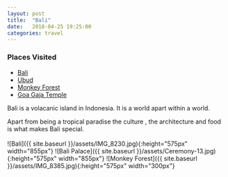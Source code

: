 ```yaml
---
layout: post
title:  "Bali"
date:   2018-04-25 19:25:00
categories: travel
---
```

<div class="post-sidebar">
    <h3>Places Visited</h3>
    <ul>
    <li><a href="https://en.wikipedia.org/wiki/Bali" target="_blank">Bali</a></li>
    <li><a href="https://en.wikipedia.org/wiki/Ubud" target="_blank">Ubud</a></li>
    <li><a href="https://en.wikipedia.org/wiki/Ubud_Monkey_Forest" target="_blank">Monkey Forest</a></li>
    <li><a href="https://en.wikipedia.org/wiki/Goa_Gajah" target="_blank">Goa Gaja Temple</a></li>
    </ul>
</div>
Bali is a volacanic island in Indonesia. It is a world apart within a world.

Apart from being a tropical paradise the culture , the architecture and food is what makes Bali special.
<br><br>
![Bali]({{ site.baseurl }}/assets/IMG_8230.jpg){:height="575px" width="855px"}
![Bali Palace]({{ site.baseurl }}/assets/Ceremony-13.jpg){:height="575px" width="855px"}
![Monkey Forest]({{ site.baseurl }}/assets/IMG_8385.jpg){:height="575px" width="300px"}
<br>

<div id='map' style='width: 725px; height: 400px;'></div>

<script>
var mymap = L.map('map').setView([8.5068536, 115.2624778], 8);

L.tileLayer('https://api.tiles.mapbox.com/v4/{id}/{z}/{x}/{y}.png?access_token={accessToken}', {
    attribution: 'Map data &copy; <a href="http://openstreetmap.org">OpenStreetMap</a> contributors, <a href="http://creativecommons.org/licenses/by-sa/2.0/">CC-BY-SA</a>, Imagery © <a href="http://mapbox.com">Mapbox</a>',
    maxZoom: 18,
    id: 'mapbox.outdoors',
    accessToken: 'pk.eyJ1IjoiemFwYXRhIiwiYSI6ImNpejQ2NmZrbzA0a3MzM280Zm40MjNlamcifQ.F1fnWKHio8oHmzw59V6qgw'
}).addTo(mymap);

var marker = L.marker([8.5068536, 115.2624778]).addTo(mymap);
marker.bindPopup("Ubud");
</script>
